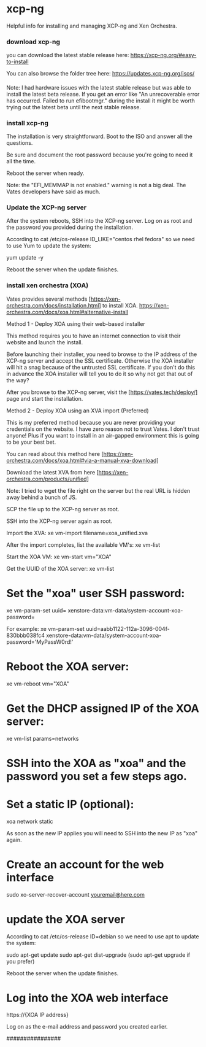 # xcp-ng
Helpful info for installing and managing XCP-ng and Xen Orchestra.


### download xcp-ng
you can download the latest stable release here:
https://xcp-ng.org/#easy-to-install

You can also browse the folder tree here:
https://updates.xcp-ng.org/isos/

#### 
Note: I had hardware issues with the latest stable release but was able to install the latest beta release.
If you get an error like "An unrecoverable error has occurred.  Failed to run efibootmgr." during the install it might be worth trying out the latest beta until the next stable release.

### install xcp-ng
The installation is very straightforward.  Boot to the ISO and answer all the questions.

Be sure and document the root password because you're going to need it all the time.

Reboot the server when ready.

Note: the "EFI_MEMMAP is not enabled." warning is not a big deal.  The Vates developers have said as much.

### Update the XCP-ng server
After the system reboots, SSH into the XCP-ng server.
Log on as root and the password you provided during the installation.

According to cat /etc/os-release
ID_LIKE="centos rhel fedora"
so we need to use Yum to update the system:

yum update -y

Reboot the server when the update finishes. 

### install xen orchestra (XOA)
Vates provides several methods  [https://xen-orchestra.com/docs/installation.html] to install XOA.
https://xen-orchestra.com/docs/xoa.html#alternative-install

Method 1 - Deploy XOA using their web-based installer

This method requires you to have an internet connection to visit their website and launch the install.

Before launching their installer, you need to browse to the IP address of the XCP-ng server and accept the SSL certificate.  Otherwise the XOA installer will hit a snag because of the untrusted SSL certificate.  If you don't do this in advance the XOA installer will tell you to do it so why not get that out of the way?

After you browse to the XCP-ng server, visit the  [https://vates.tech/deploy/] page and start the installation.



Method 2 - Deploy XOA using an XVA import (Preferred)

This is my preferred method because you are never providing your credentials on the website.  I have zero reason not to trust Vates.  I don't trust anyone!  Plus if you want to install in an air-gapped environment this is going to be your best bet.

You can read about this method here  [https://xen-orchestra.com/docs/xoa.html#via-a-manual-xva-download]

Download the latest XVA from here [https://xen-orchestra.com/products/unified]

Note: I tried to wget the file right on the server but the real URL is hidden away behind a bunch of JS.

SCP the file up to the XCP-ng server as root.

SSH into the XCP-ng server again as root.

Import the XVA:
xe vm-import filename=xoa_unified.xva

After the import completes, list the available VM's:
xe vm-list

Start the XOA VM:
xe vm-start vm="XOA"

Get the UUID of the XOA server:
xe vm-list

# Set the "xoa" user SSH password:
xe vm-param-set uuid=<UUID> xenstore-data:vm-data/system-account-xoa-password=<password>

For example: 
xe vm-param-set uuid=aabb1122-112a-3096-004f-830bbb038fc4 xenstore-data:vm-data/system-account-xoa-password='MyPassW0rd!'

# Reboot the XOA server:
xe vm-reboot vm="XOA"

# Get the DHCP assigned IP of the XOA server:
xe vm-list params=networks

# SSH into the XOA as "xoa" and the password you set a few steps ago.

# Set a static IP (optional):
xoa network static

As soon as the new IP applies you will need to SSH into the new IP as "xoa" again.

# Create an account for the web interface
sudo xo-server-recover-account youremail@here.com

# update the XOA server
According to cat /etc/os-release
ID=debian
so we need to use apt to update the system:

sudo apt-get update 
sudo apt-get dist-upgrade (sudo apt-get upgrade if you prefer)

Reboot the server when the update finishes. 

# Log into the XOA web interface
https://{XOA IP address}

Log on as the e-mail address and password you created earlier.


################

